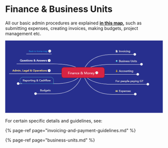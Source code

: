 # Finance & Business Units

All our basic admin procedures are explained [**in this map**](https://www.mindmeister.com/1195542438?t=LYHjk2g2DM)**,** such as submitting expenses, creating invoices, making budgets, project management etc. 

![](../../.gitbook/assets/image%20%2812%29.png)

For certain specific details and guidelines, see: 

{% page-ref page="invoicing-and-payment-guidelines.md" %}

{% page-ref page="business-units.md" %}

